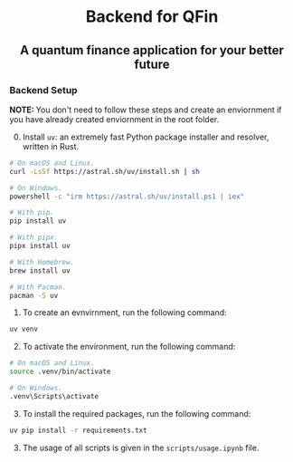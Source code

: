 <h1 style='text-align: center;'>Backend for QFin</h1>
<h2 style='text-align: center;'>A quantum finance application for your better future</h2>

<h3>Backend Setup</h3>

<p><b>NOTE: </b> You don't need to follow these steps and create an enviornment if you have already created enviornment in the root folder.</p>

0. Install `uv`: an extremely fast Python package installer and resolver, written in Rust.
```bash
# On macOS and Linux.
curl -LsSf https://astral.sh/uv/install.sh | sh

# On Windows.
powershell -c "irm https://astral.sh/uv/install.ps1 | iex"

# With pip.
pip install uv

# With pipx.
pipx install uv

# With Homebrew.
brew install uv

# With Pacman.
pacman -S uv
```

1. To create an evnvirnment, run the following command:
```bash
uv venv
```
2. To activate the environment, run the following command:
```bash
# On macOS and Linux.
source .venv/bin/activate

# On Windows.
.venv\Scripts\activate
```
3. To install the required packages, run the following command:
```bash
uv pip install -r requirements.txt
```

3. The usage of all scripts is given in the `scripts/usage.ipynb` file.